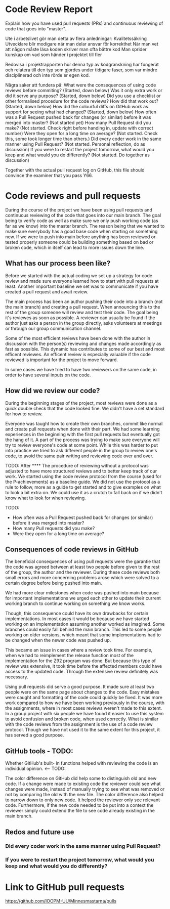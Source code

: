 # Code Review Report
Explain how you have used pull requests (PRs) and continuous reviewing of code that goes into "master".

Ute i arbetslivet gör man detta av flera anledningar:
    Kvalitetssäkring
    Utvecklare blir modigare när man delar ansvar för korrekthet
    När man vet att någon måste läsa koden skriver man ofta bättre kod
    Man sprider kunskap om vad som händer i projektet till fler


Redovisa i projektrapporten hur denna typ av kodgranskning har fungerat och relatera till den typ som gjordes under tidigare faser, som var mindre disciplinerad och inte rörde er egen kod.


Några saker att fundera på:
    What were the consequences of using code reviews before commiting?
            (Started, down below)
    Was it only extra work or did it serve any purpose?
            (Started, down below)
    Did you use a checklist or other formalised procedure for the code reviews? How did that work out?
            (Started, down below)
    How did the colourful diffs on GitHub work as support for seeing what had changed?
            (Started, down below)
    How often was a Pull Request pushed back for changes (or similar) before it was merged into master?
            (Not started yet)
    How many Pull Request did you make?
            (Not started. Check right before handing in, update with correct number)
    Were they open for a long time on average?
            (Not started. Check this, some took longer time than others.)
    Did every coder work in the same manner using Pull Request?
            (Not started. Personal reflection, do as discussion)
    If you were to restart the project tomorrow, what would you keep and what would you do differently?
            (Not started. Do together as discussion)

Together with the actual pull request log on GitHub, this file should convince the examiner that you pass Y66.



# Code reviews and pull requests
During the course of the project we have been using pull requests and continuous reviewing of the code that goes into our main branch. The goal being to verify code as well as make sure we only push working code (as far as we know) into the master branch. The reason being that we wanted to make sure everybody has a good base code when starting on something new. If we were to push into main before anything has been reviewed or tested properly someone could be building something based on bad or broken code, which in itself can lead to more issues down the line.


## What has our process been like?
Before we started with the actual coding we set up a strategy for code review and made sure everyone learned how to start with pull requests at least. Another important baseline we set was to communicate if you have created a pull request and await review.


The main process has been an author pushing their code into a branch (not the main branch) and creating a pull request. When announcing this to the rest of the group someone will review and test their code. The goal being it's reviewes as soon as possible. A reviewer can usually be found if the author just asks a person in the group directly, asks volunteers at meetings or through our group communication channel.


Some of the most efficient reviews have been done with the author in discussion with the person(s) reviewing and changes made accordingly as fast as possible. This dynamic has contributes to some of our best and most efficent reviewes. 
An efficent review is especially valuable if the code reviewed is important for the project to move forward.


In some cases we have tried to have two reviewers on the same code, in order to have several inputs on the code. 


## How did we review our code?
During the beginning stages of the project, most reviews were done as a quick double check that the code looked fine. We didn't have a set standard for how to review.


Everyone was taught how to create their own branches, commit like normal and create pull requests when done with their part. We had some learning experiences in the beginning with the first pull requests but eventually got the hang of it. A part of the process was trying to make sure everyone will try to review everyone's code at some point. While this was harder to put into practice we tried to ask different people in the group to review one's code, to avoid the same pair writing and reviewing code over and over.


TODO:
After **** The procedure of reviewing without a protocol was adjusted to have more structured reviews and to better keep track of our work. We started using the code review protocol from the course (used for the P-achievements) as a baseline guide. We did not use the protocol as a rule to follow, more as a guide to get started and to give examples on what to look a bit extra on. We could use it as a crutch to fall back on if we didn't know what to look for when reviewing.


TODO:
* How often was a Pull Request pushed back for changes (or similar) before it was merged into master?
* How many Pull requests did you make?
* Were they open for a long time on average?


## Consequences of code reviews in GitHub
The beneficial consequences of using pull requests were the garantie that the code was agreed between at least two people before given to the rest of the group, the author and the reviewer. During these code reviews both small errors and more concerning problems arose which were solved to a certain degree before being pushed into main.


We had more clear milestones when code was pushed into main because for important implementations we urged each other to update their current working branch to continue working on something we know works.


Though, this consequence could have its own drawbacks for certain implementations. In most cases it would be because we have started working on an implementation assuming another worked as imagined. Some branches could easily fall behind the main branch. This led to some people working on older versions, which meant that some implementations had to be changed when the newer code was pushed up.


This became an issue in cases where a review took time. For example, when we had to reimplement the release function most of the implementation for the Z92 program was done. But because this type of review was extensive, it took time before the affected members could have access to the updated code. Through the extensive review definitely was necessary.


Using pull requests did serve a good purpose. It made sure at least two people were on the same page about changes to the code. Easy mistakes were caught and formatting of the code could quickly be fixed. It was more work compared to how we have been working previously in the course, with the assignments, where in most cases reviews weren't made to this extent. In a group project with six people we have found it easier to use this system to avoid confusion and broken code, when used correctly. What is similar with the code reviews from the assignment is the use of a code review protocol. Though we have not used it to the same extent for this project, it has served a good purpose.


## GitHub tools - TODO: 
Whether GitHub's built- in functions helped with reviewing the code is an individual opinion. <-- TODO:


The color difference on GitHub did help some to distinguish old and new code. If a change were made to existing code the reviewer could see what changes were made, instead of manually trying to see what was removed or not by comparing the old with the new file. The color difference also helped to narrow down to only new code. It helped the reviewer only see relevant code. Furthermore, if the new code needed to be put into a context the reviewer simply could extend the file to see code already existing in the main branch.


## Redos and future use
###  Did every coder work in the same manner using Pull Request?
### If you were to restart the project tomorrow, what would you keep and what would you do differently?




# Link to GitHub pull requests
https://github.com/IOOPM-UU/Minnesmastarna/pulls
